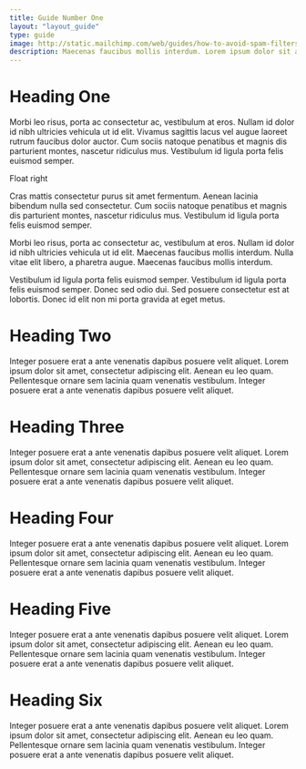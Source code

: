 ```yaml
---
title: Guide Number One
layout: "layout_guide"
type: guide
image: http://static.mailchimp.com/web/guides/how-to-avoid-spam-filters/images/cover.jpg
description: Maecenas faucibus mollis interdum. Lorem ipsum dolor sit amet, consectetur adipiscing elit. Maecenas sed diam eget risus varius blandit sit amet non magna. Sed posuere consectetur est at lobortis.
---
```


# Heading One

Morbi leo risus, porta ac consectetur ac, vestibulum at eros. Nullam id dolor id nibh ultricies vehicula ut id elit. Vivamus sagittis lacus vel augue laoreet rutrum faucibus dolor auctor. Cum sociis natoque penatibus et magnis dis parturient montes, nascetur ridiculus mus. Vestibulum id ligula porta felis euismod semper.

<div class="card">
  Float right
</div>

Cras mattis consectetur purus sit amet fermentum. Aenean lacinia bibendum nulla sed consectetur. Cum sociis natoque penatibus et magnis dis parturient montes, nascetur ridiculus mus. Vestibulum id ligula porta felis euismod semper.

Morbi leo risus, porta ac consectetur ac, vestibulum at eros. Nullam id dolor id nibh ultricies vehicula ut id elit. Maecenas faucibus mollis interdum. Nulla vitae elit libero, a pharetra augue. Maecenas faucibus mollis interdum.

Vestibulum id ligula porta felis euismod semper. Vestibulum id ligula porta felis euismod semper. Donec sed odio dui. Sed posuere consectetur est at lobortis. Donec id elit non mi porta gravida at eget metus.

# Heading Two

Integer posuere erat a ante venenatis dapibus posuere velit aliquet. Lorem ipsum dolor sit amet, consectetur adipiscing elit. Aenean eu leo quam. Pellentesque ornare sem lacinia quam venenatis vestibulum. Integer posuere erat a ante venenatis dapibus posuere velit aliquet.

# Heading Three

Integer posuere erat a ante venenatis dapibus posuere velit aliquet. Lorem ipsum dolor sit amet, consectetur adipiscing elit. Aenean eu leo quam. Pellentesque ornare sem lacinia quam venenatis vestibulum. Integer posuere erat a ante venenatis dapibus posuere velit aliquet.

# Heading Four

Integer posuere erat a ante venenatis dapibus posuere velit aliquet. Lorem ipsum dolor sit amet, consectetur adipiscing elit. Aenean eu leo quam. Pellentesque ornare sem lacinia quam venenatis vestibulum. Integer posuere erat a ante venenatis dapibus posuere velit aliquet.

# Heading Five

Integer posuere erat a ante venenatis dapibus posuere velit aliquet. Lorem ipsum dolor sit amet, consectetur adipiscing elit. Aenean eu leo quam. Pellentesque ornare sem lacinia quam venenatis vestibulum. Integer posuere erat a ante venenatis dapibus posuere velit aliquet.

# Heading Six

Integer posuere erat a ante venenatis dapibus posuere velit aliquet. Lorem ipsum dolor sit amet, consectetur adipiscing elit. Aenean eu leo quam. Pellentesque ornare sem lacinia quam venenatis vestibulum. Integer posuere erat a ante venenatis dapibus posuere velit aliquet.
